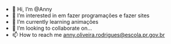 - 👋 Hi, I’m @Anny
- 👀 I’m interested in em fazer programações e fazer sites
- 🌱 I’m currently learning animações
- 💞️ I’m looking to collaborate on...
- 📫 How to reach me anny.oliveira.rodrigues@escola.pr.gov.br

<!---
Anny1864/Anny1864 is a ✨ special ✨ repository because its `README.md` (this file) appears on your GitHub profile.
You can click the Preview link to take a look at your changes.
--->
